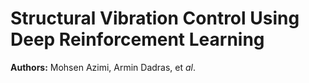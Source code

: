 # Structural Vibration Control Using Deep Reinforcement Learning
**Authors:** Mohsen Azimi, Armin Dadras, et *al*.
